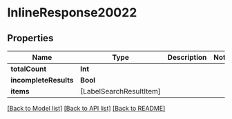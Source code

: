 # InlineResponse20022

## Properties
Name | Type | Description | Notes
------------ | ------------- | ------------- | -------------
**totalCount** | **Int** |  | 
**incompleteResults** | **Bool** |  | 
**items** | [LabelSearchResultItem] |  | 

[[Back to Model list]](../README.md#documentation-for-models) [[Back to API list]](../README.md#documentation-for-api-endpoints) [[Back to README]](../README.md)


